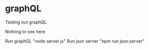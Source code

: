 # graphQL
Testing out graphQL

Nothing to see here

Run graphGL "node server.js"
Run json server "npm run json:server"
